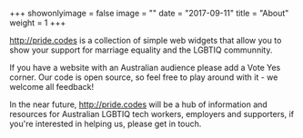 +++
showonlyimage = false
image = ""
date = "2017-09-11"
title = "About"
weight = 1
+++

http://pride.codes  is a collection of simple web widgets that allow you to show your support for marriage equality and the LGBTIQ communnity.

If you have a website with an Australian audience please add a Vote Yes corner. Our code is open source, so feel free to play around with it - we welcome all feedback!

In the near future, http://pride.codes  will be a hub of information and resources for Australian LGBTIQ tech workers, employers and supporters, if you're interested in helping us, please get in touch.
